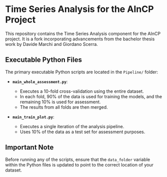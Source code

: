 # Time Series Analysis for the AInCP Project

This repository contains the Time Series Analysis component for the AInCP project. It is a fork incorporating advancements from the bachelor thesis work by Davide Marchi and Giordano Scerra.

## Executable Python Files

The primary executable Python scripts are located in the `Pipeline/` folder:

*   **`main_whole_assessment.py`**:
    *   Executes a 10-fold cross-validation using the entire dataset.
    *   In each fold, 90% of the data is used for training the models, and the remaining 10% is used for assessment.
    *   The results from all folds are then merged.

*   **`main_train_plot.py`**:
    *   Executes a single iteration of the analysis pipeline.
    *   Uses 10% of the data as a test set for assessment purposes.

## Important Note

Before running any of the scripts, ensure that the `data_folder` variable within the Python files is updated to point to the correct location of your dataset.